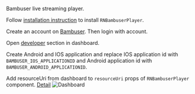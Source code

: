 Bambuser live streaming player.

Follow [installation instruction](https://github.com/bambuser/react-native-bambuser-player#installation) to install `RNBambuserPlayer`.

Create an account on [Bambuser](https://dashboard.bambuser.com/). Then login with account. 

Open [developer](https://dashboard.bambuser.com/developer) section in dashboard.

Create Android and IOS application and replace IOS application id with `BAMBUSER_IOS_APPLICATIONID` and Android application id with `BAMBUSER_ANDROID_APPLICATIONID`.

Add resourceUri from dashboard to `resourceUri` props of `RNBambuserPlayer` component.
[Detail](https://prnt.sc/qbkbft)
![Dashboard](https://prnt.sc/qbkbft)